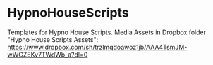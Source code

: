 # HypnoHouseScripts
Templates for Hypno House Scripts. Media Assets in Dropbox folder "Hypno House Scripts Assets": https://www.dropbox.com/sh/trzlmqdoawoz1jb/AAA4TsmJM-wWGZEKv7TWdWb_a?dl=0
